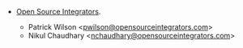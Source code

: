 - [Open Source Integrators](https://opensourceintegrators.com).

  - Patrick Wilson \<<pwilson@opensourceintegrators.com>\>
  - Nikul Chaudhary \<<nchaudhary@opensourceintegrators.com>\>